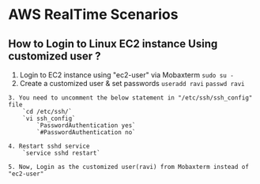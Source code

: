 # AWS RealTime Scenarios

## How to Login to Linux EC2 instance Using customized user ?
   1. Login to EC2 instance using "ec2-user" via Mobaxterm
		`sudo su -`
   2. Create a customized user & set passwords
		`useradd ravi`
		`passwd ravi`
	
	3. You need to uncomment the below statement in "/etc/ssh/ssh_config" file
		`cd /etc/ssh/`
		`vi ssh_config`
			`PasswordAuthentication yes`
			`#PasswordAuthentication no`
	
	4. Restart sshd service
		`service sshd restart`
	
	5. Now, Login as the customized user(ravi) from Mobaxterm instead of "ec2-user"